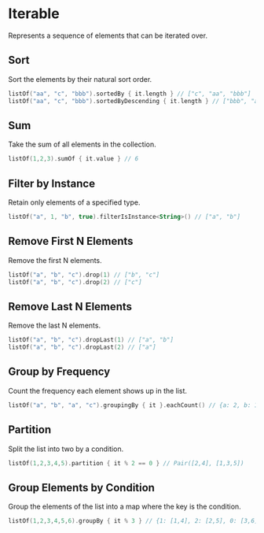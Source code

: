 # Iterable

Represents a sequence of elements that can be iterated over.

## Sort

Sort the elements by their natural sort order.

```kotlin
listOf("aa", "c", "bbb").sortedBy { it.length } // ["c", "aa", "bbb"]
listOf("aa", "c", "bbb").sortedByDescending { it.length } // ["bbb", "aa", "c"]
```

## Sum

Take the sum of all elements in the collection.

```kotlin
listOf(1,2,3).sumOf { it.value } // 6
```

## Filter by Instance

Retain only elements of a specified type.

```kotlin
listOf("a", 1, "b", true).filterIsInstance<String>() // ["a", "b"]
```

## Remove First N Elements

Remove the first N elements.

```kotlin
listOf("a", "b", "c").drop(1) // ["b", "c"]
listOf("a", "b", "c").drop(2) // ["c"]
```

## Remove Last N Elements

Remove the last N elements.

```kotlin
listOf("a", "b", "c").dropLast(1) // ["a", "b"]
listOf("a", "b", "c").dropLast(2) // ["a"]
```

## Group by Frequency

Count the frequency each element shows up in the list.

```kotlin
listOf("a", "b", "a", "c").groupingBy { it }.eachCount() // {a: 2, b: 1, c: 1}
```

## Partition

Split the list into two by a condition.

```kotlin
listOf(1,2,3,4,5).partition { it % 2 == 0 } // Pair([2,4], [1,3,5])
```

## Group Elements by Condition

Group the elements of the list into a map where the key is the condition.

```kotlin
listOf(1,2,3,4,5,6).groupBy { it % 3 } // {1: [1,4], 2: [2,5], 0: [3,6]}
```
